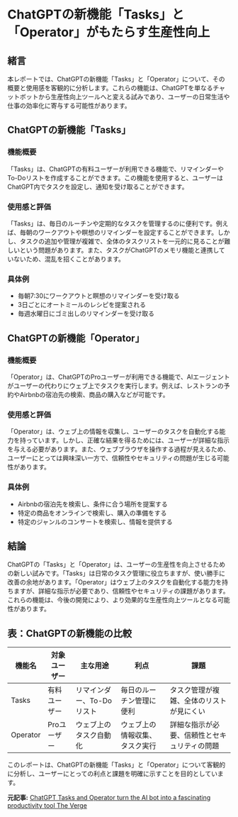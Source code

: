# ChatGPTの新機能「Tasks」と「Operator」がもたらす生産性向上

## 緒言

本レポートでは、ChatGPTの新機能「Tasks」と「Operator」について、その概要と使用感を客観的に分析します。これらの機能は、ChatGPTを単なるチャットボットから生産性向上ツールへと変える試みであり、ユーザーの日常生活や仕事の効率化に寄与する可能性があります。

## ChatGPTの新機能「Tasks」

### 機能概要

「Tasks」は、ChatGPTの有料ユーザーが利用できる機能で、リマインダーやTo-Doリストを作成することができます。この機能を使用すると、ユーザーはChatGPT内でタスクを設定し、通知を受け取ることができます。

### 使用感と評価

「Tasks」は、毎日のルーチンや定期的なタスクを管理するのに便利です。例えば、毎朝のワークアウトや瞑想のリマインダーを設定することができます。しかし、タスクの追加や管理が複雑で、全体のタスクリストを一元的に見ることが難しいという問題があります。また、タスクがChatGPTのメモリ機能と連携していないため、混乱を招くことがあります。

### 具体例

- 毎朝7:30にワークアウトと瞑想のリマインダーを受け取る
- 3日ごとにオートミールのレシピを提案される
- 毎週水曜日にゴミ出しのリマインダーを受け取る

## ChatGPTの新機能「Operator」

### 機能概要

「Operator」は、ChatGPTのProユーザーが利用できる機能で、AIエージェントがユーザーの代わりにウェブ上でタスクを実行します。例えば、レストランの予約やAirbnbの宿泊先の検索、商品の購入などが可能です。

### 使用感と評価

「Operator」は、ウェブ上の情報を収集し、ユーザーのタスクを自動化する能力を持っています。しかし、正確な結果を得るためには、ユーザーが詳細な指示を与える必要があります。また、ウェブブラウザを操作する過程が見えるため、ユーザーにとっては興味深い一方で、信頼性やセキュリティの問題が生じる可能性があります。

### 具体例

- Airbnbの宿泊先を検索し、条件に合う場所を提案する
- 特定の商品をオンラインで検索し、購入の準備をする
- 特定のジャンルのコンサートを検索し、情報を提供する

## 結論

ChatGPTの「Tasks」と「Operator」は、ユーザーの生産性を向上させるための新しい試みです。「Tasks」は日常のタスク管理に役立ちますが、使い勝手に改善の余地があります。「Operator」はウェブ上のタスクを自動化する能力を持ちますが、詳細な指示が必要であり、信頼性やセキュリティの課題があります。これらの機能は、今後の開発により、より効果的な生産性向上ツールとなる可能性があります。

## 表：ChatGPTの新機能の比較

| 機能名 | 対象ユーザー | 主な用途 | 利点 | 課題 |
|---|---|---|---|---|
| Tasks | 有料ユーザー | リマインダー、To-Doリスト | 毎日のルーチン管理に便利 | タスク管理が複雑、全体のリストが見にくい |
| Operator | Proユーザー | ウェブ上のタスク自動化 | ウェブ上の情報収集、タスク実行 | 詳細な指示が必要、信頼性とセキュリティの問題 |

このレポートは、ChatGPTの新機能「Tasks」と「Operator」について客観的に分析し、ユーザーにとっての利点と課題を明確に示すことを目的としています。

**元記事:** [ChatGPT Tasks and Operator turn the AI bot into a fascinating productivity tool The Verge](https://www.theverge.com/openai/619352/chatgpt-tasks-operator-productivity)